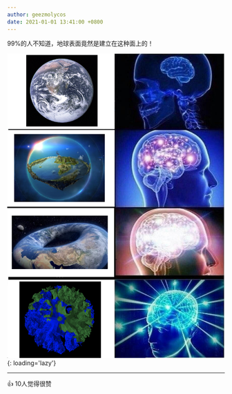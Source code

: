 ```yaml
---
author: geezmolycos
date: 2021-01-01 13:41:00 +0800
---
```


99%的人不知道，地球表面竟然是建立在这种面上的！

![](/assets/images/qq-zone/2021-01-01-earth.png){: loading='lazy'}

---
👍 10人觉得很赞
